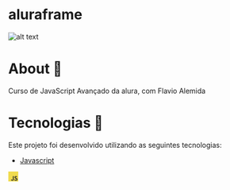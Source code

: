 # aluraframe


![alt text](https://imgur.com/Q0OJo6E.png)


# About 📃
Curso de JavaScript Avançado da alura, com Flavio Alemida




# Tecnologias  🚀
Este projeto foi desenvolvido utilizando as seguintes tecnologias:


- [Javascript](https://raw.githubusercontent.com/github/explore/80688e429a7d4ef2fca1e82350fe8e3517d3494d/topics/javascript/javascript.png)



<code><img height="20" src="https://raw.githubusercontent.com/github/explore/80688e429a7d4ef2fca1e82350fe8e3517d3494d/topics/javascript/javascript.png"></code>


